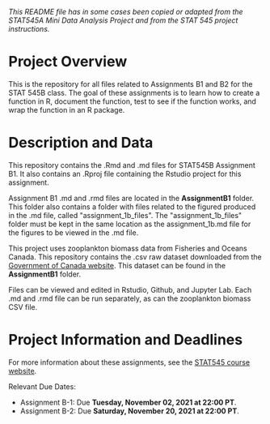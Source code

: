 *This README file has in some cases been copied or adapted from the STAT545A Mini Data Analysis Project and from the STAT 545 project instructions.*

# Project Overview 

This is the repository for all files related to Assignments B1 and B2 for the STAT 545B class. The goal of these assignments is to learn how to create a function in R, document the function, test to see if the function works, and wrap the function in an R package. 

# Description and Data

This repository contains the .Rmd and .md files for STAT545B Assignment B1. It also contains an .Rproj file containing the Rstudio project for this assignment.

Assignment B1 .md and .rmd files are located in the **AssignmentB1** folder. This folder also contains a folder with files related to the figured produced in the .md file, called "assignment_1b_files". The "assignment_1b_files" folder must be kept in the same location as the assignment_1b.md file for the figures to be viewed in the .md file.

This project uses zooplankton biomass data from Fisheries and Oceans Canada. This repository contains the .csv raw dataset downloaded from the [Government of Canada website](https://open.canada.ca/data/en/dataset/9447ecf8-a7f7-4904-8ab0-3c597c534c4b). This dataset can be found in the **AssignmentB1** folder. 

Files can be viewed and edited in Rstudio, Github, and Jupyter Lab. Each .md and .rmd file can be run separately, as can the zooplankton biomass CSV file.

# Project Information and Deadlines

For more information about these assignments, see the [STAT545 course website](https://stat545.stat.ubc.ca). 

Relevant Due Dates:

* Assignment B-1: Due **Tuesday, November 02, 2021 at 22:00 PT**.
* Assignment B-2: Due **Saturday, November 20, 2021 at 22:00 PT**.


